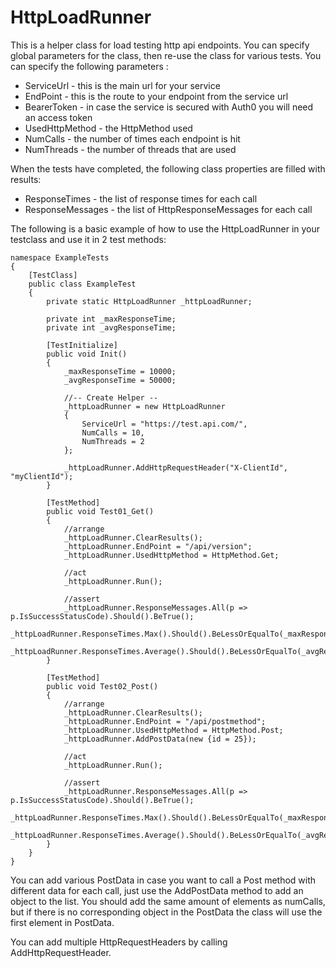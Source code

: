 # HttpLoadRunner
This is a helper class for load testing http api endpoints. You can specify global parameters for the class, then re-use the class for various tests. You can specify the following parameters :

* ServiceUrl       - this is the main url for your service
* EndPoint         - this is the route to your endpoint from the service url 
* BearerToken      - in case the service is secured with Auth0 you will need an access token
* UsedHttpMethod   - the HttpMethod used
* NumCalls         - the number of times each endpoint is hit
* NumThreads       - the number of threads that are used

When the tests have completed, the following class properties are filled with results:
* ResponseTimes    - the list of response times for each call
* ResponseMessages - the list of HttpResponseMessages for each call

The following is a basic example of how to use the HttpLoadRunner in your testclass and use it in 2 test methods:

```
namespace ExampleTests
{
    [TestClass]
    public class ExampleTest
    {
        private static HttpLoadRunner _httpLoadRunner;

        private int _maxResponseTime;
        private int _avgResponseTime;

        [TestInitialize]
        public void Init()
        {
            _maxResponseTime = 10000;
            _avgResponseTime = 50000;

            //-- Create Helper --
            _httpLoadRunner = new HttpLoadRunner
            {
                ServiceUrl = "https://test.api.com/",
                NumCalls = 10,
                NumThreads = 2
            };

            _httpLoadRunner.AddHttpRequestHeader("X-ClientId", "myClientId");
        }

        [TestMethod]
        public void Test01_Get()
        {
            //arrange
            _httpLoadRunner.ClearResults();
            _httpLoadRunner.EndPoint = "/api/version";
            _httpLoadRunner.UsedHttpMethod = HttpMethod.Get;

            //act
            _httpLoadRunner.Run();

            //assert
            _httpLoadRunner.ResponseMessages.All(p => p.IsSuccessStatusCode).Should().BeTrue();
            _httpLoadRunner.ResponseTimes.Max().Should().BeLessOrEqualTo(_maxResponseTime);
            _httpLoadRunner.ResponseTimes.Average().Should().BeLessOrEqualTo(_avgResponseTime);
        }

        [TestMethod]
        public void Test02_Post()
        {
            //arrange
            _httpLoadRunner.ClearResults();
            _httpLoadRunner.EndPoint = "/api/postmethod";
            _httpLoadRunner.UsedHttpMethod = HttpMethod.Post;
            _httpLoadRunner.AddPostData(new {id = 25});

            //act
            _httpLoadRunner.Run();

            //assert
            _httpLoadRunner.ResponseMessages.All(p => p.IsSuccessStatusCode).Should().BeTrue();
            _httpLoadRunner.ResponseTimes.Max().Should().BeLessOrEqualTo(_maxResponseTime);
            _httpLoadRunner.ResponseTimes.Average().Should().BeLessOrEqualTo(_avgResponseTime);
        }
    }
}

```

You can add various PostData in case you want to call a Post method with different data for each call, just use the AddPostData method to add an object to the list. You should add the same amount of elements as numCalls, but if there is no corresponding object in the PostData the class will use the first element in PostData.

You can add multiple HttpRequestHeaders by calling AddHttpRequestHeader. 

